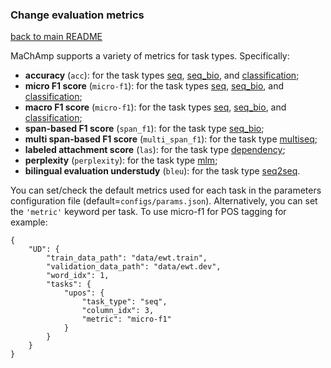 ### Change evaluation metrics
[back to main README](../README.md)

MaChAmp supports a variety of metrics for task types. Specifically:

* **accuracy** (`acc`): for the task types [seq](seq.md), [seq_bio](seq_bio.md), and [classification](classification.md);
* **micro F1 score** (`micro-f1`): for the task types [seq](seq.md), [seq_bio](seq_bio.md), and [classification](classification.md);
* **macro F1 score** (`micro-f1`): for the task types [seq](seq.md), [seq_bio](seq_bio.md), and [classification](classification.md);
* **span-based F1 score** (`span_f1`): for the task type [seq_bio](seq_bio.md);
* **multi span-based F1 score** (`multi_span_f1`): for the task type [multiseq](multiseq.md);
* **labeled attachment score** (`las`): for the task type [dependency](dependency.md);
* **perplexity** (`perplexity`): for the task type [mlm](mlm.md);
* **bilingual evaluation understudy** (`bleu`): for the task type [seq2seq](seq2seq).

You can set/check the default metrics used for each task in the parameters configuration file (default=`configs/params.json`). Alternatively, you can set the `'metric'` keyword per task. To use micro-f1 for POS tagging for example:

```
{
    "UD": {
        "train_data_path": "data/ewt.train",
        "validation_data_path": "data/ewt.dev",
        "word_idx": 1,
        "tasks": {
            "upos": {
                "task_type": "seq",
                "column_idx": 3,
                "metric": "micro-f1"
            }
        }
    }
}
```

